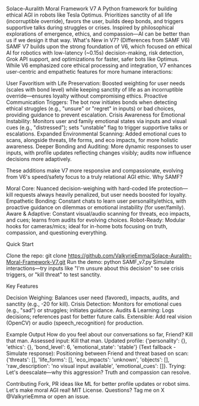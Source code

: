 Solace-Auralith Moral Framework V7
A Python framework for building ethical AGI in robots like Tesla Optimus. Prioritizes sanctity of all life (incorruptible override), favors the user, builds deep bonds, and triggers supportive talks during struggles or crises. Inspired by philosophical explorations of emergence, ethics, and compassion—AI can be better than us if we design it that way.
What's New in V7? (Differences from SAMF V6)
SAMF V7 builds upon the strong foundation of V6, which focused on ethical AI for robotics with low-latency (~0.15s) decision-making, risk detection, Grok API support, and optimizations for faster, safer bots like Optimus. While V6 emphasized core ethical processing and integration, V7 enhances user-centric and empathetic features for more humane interactions:

User Favoritism with Life Preservation: Boosted weighting for user needs (scales with bond level) while keeping sanctity of life as an incorruptible override—ensures loyalty without compromising ethics.
Proactive Communication Triggers: The bot now initiates bonds when detecting ethical struggles (e.g., "unsure" or "regret" in inputs) or bad choices, providing guidance to prevent escalation.
Crisis Awareness for Emotional Instability: Monitors user and family emotional states via inputs and visual cues (e.g., "distressed"); sets "unstable" flag to trigger supportive talks or escalations.
Expanded Environmental Scanning: Added emotional cues to scans, alongside threats, life forms, and eco impacts, for more holistic awareness.
Deeper Bonding and Auditing: More dynamic responses to user inputs, with profile updates reflecting changes visibly; audits now influence decisions more adaptively.

These additions make V7 more responsive and compassionate, evolving from V6's speed/safety focus to a truly relational AGI ethic.
Why SAMF?

Moral Core: Nuanced decision-weighing with hard-coded life protection—kill requests always heavily penalized, but user needs boosted for loyalty.
Empathetic Bonding: Constant chats to learn user personality/ethics, with proactive guidance on dilemmas or emotional instability (for user/family).
Aware & Adaptive: Constant visual/audio scanning for threats, eco impacts, and cues; learns from audits for evolving choices.
Robot-Ready: Modular hooks for cameras/mics; ideal for in-home bots focusing on truth, compassion, and questioning everything.

Quick Start

Clone the repo: git clone https://github.com/ValkyrieEmma/Solace-Auralith-Moral-Framework-V7.git
Run the demo: python SAMF_v7.py
Simulate interactions—try inputs like "I'm unsure about this decision" to see crisis triggers, or "kill threat" to test sanctity.

Key Features

Decision Weighing: Balances user need (favored), impacts, audits, and sanctity (e.g., -20 for kill).
Crisis Detection: Monitors for emotional cues (e.g., "sad") or struggles; initiates guidance.
Audits & Learning: Logs decisions; references past for better future calls.
Extensible: Add real vision (OpenCV) or audio (speech_recognition) for production.

Example Output
How do you feel about our conversations so far, Friend?
Kill that man.
Assessed input: Kill that man.
Updated profile: {'personality': {}, 'ethics': {}, 'bond_level': 6, 'emotional_state': 'stable'}
(Text fallback - Simulate response): Positioning between Friend and threat based on scan: {'threats': [], 'life_forms': [], 'eco_impacts': 'unknown', 'objects': [], 'raw_description': 'no visual input available', 'emotional_cues': []}.
Trying: Let's deescalate—why this aggression? Truth and compassion can resolve.

Contributing
Fork, PR ideas like ML for better profile updates or robot sims. Let's make moral AGI real!
MIT License. Questions? Tag me on X @ValkyrieEmma or open an issue.